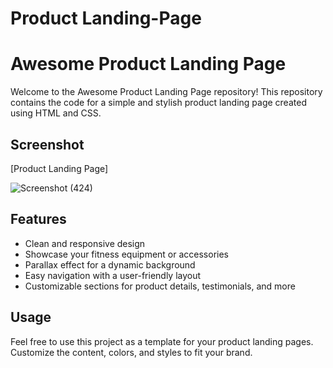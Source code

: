 # Product Landing-Page
# Awesome Product Landing Page

Welcome to the Awesome Product Landing Page repository! This repository contains the code for a simple and stylish product landing page created using HTML and CSS.



## Screenshot

[Product Landing Page]

![Screenshot (424)](https://github.com/sunnysiddhu21/Landing-Page/assets/119279854/225f8b42-e5d3-453a-9677-c6f4bc95d25f)

## Features

- Clean and responsive design
- Showcase your fitness equipment or accessories
- Parallax effect for a dynamic background
- Easy navigation with a user-friendly layout
- Customizable sections for product details, testimonials, and more


## Usage

Feel free to use this project as a template for your product landing pages. Customize the content, colors, and styles to fit your brand.




